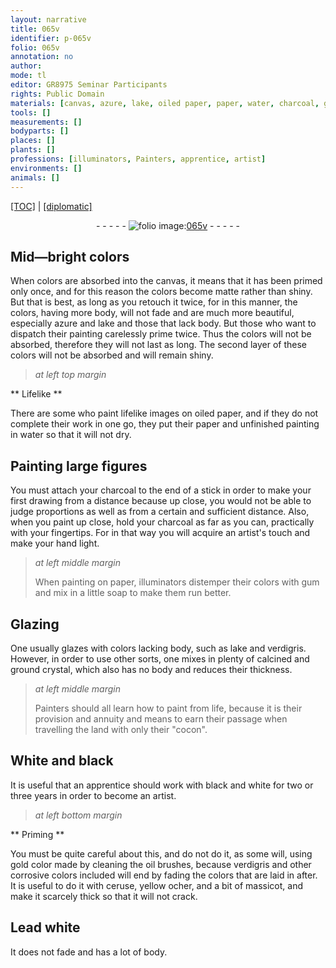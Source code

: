 ```yaml
---
layout: narrative
title: 065v
identifier: p-065v
folio: 065v
annotation: no
author:
mode: tl
editor: GR8975 Seminar Participants
rights: Public Domain
materials: [canvas, azure, lake, oiled paper, paper, water, charcoal, gum, soap, Glazing, verdigris, crystal, "cocon", gold, oil, ceruse, yellow ocher, massicot, Lead white]
tools: []
measurements: []
bodyparts: []
places: []
plants: []
professions: [illuminators, Painters, apprentice, artist]
environments: []
animals: []
---
```


<p><a href="{{ site.baseurl }}/translation/">[TOC]</a> | <a href="{{ site.baseurl }}/texts/p-065v_tc/" target="_blank">[diplomatic]</a></p><div class="folio" align="center">- - - - - <a href="http://gallica.bnf.fr/ark:/12148/btv1b10500001g/f136.image" target="_blank"><img src="https://cu-mkp.github.io/2017-workshop-edition/assets/photo-icon.png" alt="folio image: " style="display:inline-block; margin-bottom:-3px;"/>065v</a> - - - - - </div>  
  

## Mid—bright colors

 
When colors are absorbed into the <span class="m">canvas</span>, it means that it has been primed only once, and for this reason the colors become matte rather than shiny. But that is best, as long as you retouch it twice, for in this manner, the colors, having more body, will not fade and are much more beautiful, especially <span class="m">azure</span> and <span class="m">lake</span> and those that lack body. But those who want to dispatch their painting carelessly prime twice. Thus the colors will not be absorbed, therefore they will not last as long. The second layer of these colors will not be absorbed and will remain shiny.
 
 
> *at left top margin*
> 
> 
>    

** Lifelike **

 
There are some who paint lifelike images on <span class="m">oiled paper</span>, and if they do not complete their work in one go, they put their <span class="m">paper</span> and unfinished painting in <span class="m">water</span> so that it will not dry. 
 
 
  

## Painting large figures

 
You must attach your <span class="m">charcoal</span> to the end of a stick in order to make your first drawing from a distance because up close, you would not be able to judge proportions as well as from a certain and sufficient distance. Also, when you paint up close, hold your <span class="m">charcoal</span> as far as you can, practically with your fingertips. For in that way you will acquire an artist's touch and make your hand light. 
 
> *at left middle margin*
> 
> 
>   When painting on <span class="m">paper</span>, <span class="pro">illuminators</span> distemper their colors with <span class="m">gum</span> and mix in a little <span class="m">soap</span> to make them run better.
 
 
  

## <span class="m">Glazing</span>

 
One usually glazes with colors lacking body, such as <span class="m">lake</span> and <span class="m">verdigris</span>. However, in order to use other sorts, one mixes in plenty of calcined and ground <span class="m">crystal</span>, which also has no body and reduces their thickness.
 
> *at left middle margin*
> 
> 
>   <span class="pro">Painters</span> should all learn how to paint from life, because it is their provision and annuity and means to earn their passage when travelling the land with only their <span class="m">"cocon"</span>. 
 
 
  

## White and black

 
It is useful that an <span class="pro">apprentice</span> should work with black and white for two or three years in order to become an <span class="pro">artist</span>.
 
 
> *at left bottom margin*
> 
> 
>    

** Priming **

 
You must be quite careful about this, and do not do it, as some will, using <span class="m">gold</span> color made by cleaning the <span class="m">oil</span> brushes, because <span class="m">verdigris</span> and other corrosive colors included will end by fading the colors that are laid in after. It is useful to do it with <span class="m">ceruse</span>, <span class="m">yellow ocher</span>, and a bit of <span class="m">massicot</span>, and make it scarcely thick so that it will not crack.
 
 
  

## <span class="m">Lead white</span>

 
It does not fade and has a lot of body.
 
